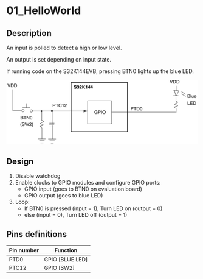 # 01_HelloWorld

## Description
An input is polled to detect a high or low level.

An output is set depending on input state.

If running code on the S32K144EVB, pressing BTN0 lights up the blue LED.

![Hello World block diagram](01_HelloWorld.assets/Hello%20World%20block%20diagram.PNG)

## Design
1. Disable watchdog
2. Enable clocks to GPIO modules and configure GPIO ports:
   * GPIO input (goes to BTN0 on evaluation board)
   * GPIO output (goes to blue LED)
3. Loop:
   * If BTN0 is pressed (input = 1), Turn LED on (output = 0)
   * else (input = 0), Turn LED off (output = 1)

## Pins definitions

| Pin number | Function        |
| ---------- | --------------- |
| PTD0       | GPIO [BLUE LED] |
| PTC12      | GPIO [SW2]      |

